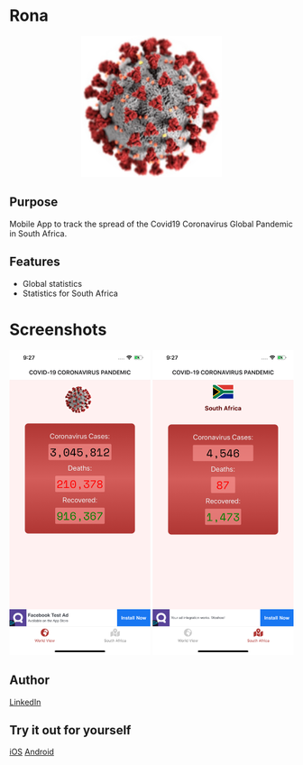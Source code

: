 # Rona
<p align="center">
  <img src="https://github.com/manenga/Rona/blob/master/assets/images/coronavirus.png?raw=true" width="250" title="Coronavirus">
</p>

## Purpose
Mobile App to track the spread of the Covid19 Coronavirus Global Pandemic in South Africa.

## Features
* Global statistics
* Statistics for South Africa

# Screenshots
<p align="center">
  <img src="https://github.com/manenga/Rona/blob/master/assets/screenshots/Simulator%20Screen%20Shot%20-%20iPhone%2011%20Pro%20Max%20-%202020-04-27%20at%2021.27.22.png?raw=true" width="250">
  <img src="https://github.com/manenga/Rona/blob/master/assets/screenshots/Simulator%20Screen%20Shot%20-%20iPhone%2011%20Pro%20Max%20-%202020-04-27%20at%2021.27.26.png?raw=true" width="250">
</p>

## Author
[LinkedIn](https://linkedin.com/in/mungandi/)

## Try it out for yourself
[iOS](https://expo.io/@mungand/Rona)
[Android](https://expo.io/@mungand/Rona)
